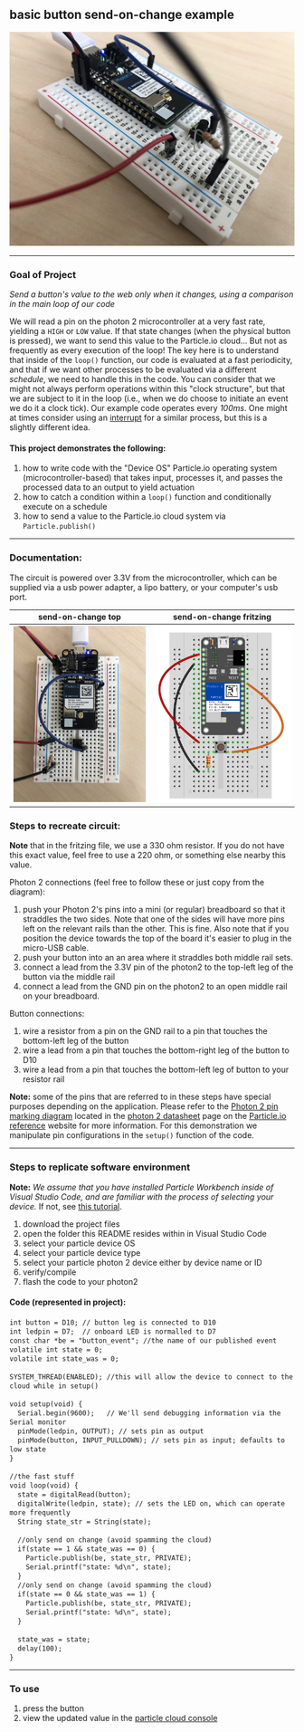 ## basic button send-on-change example

![basic_button_soc](basic_button_soc01.JPG)

---

### Goal of Project 

*Send a button's value to the web _only_ when it changes, using a comparison in the main loop of our code*

We will read a pin on the photon 2 microcontroller at a very fast rate, yielding a `HIGH` or `LOW` value.  If that state changes (when the physical button is pressed), we want to send this value to the Particle.io cloud...  But not as frequently as every execution of the loop!  The key here is to understand that inside of the `loop()` function, our code is evaluated at a fast periodicity, and that if we want other processes to be evaluated via a different *schedule*, we need to handle this in the code.  You can consider that we might not always perform operations within this "clock structure", but that we are subject to it in the loop (i.e., when we do choose to initiate an event we do it a clock tick).  Our example code operates every *100ms*.  One might at times consider using an [interrupt](https://docs.particle.io/reference/device-os/api/interrupts/interrupts/) for a similar process, but this is a slightly different idea.

#### This project demonstrates the following:

1. how to write code with the "Device OS" Particle.io operating system (microcontroller-based) that takes input, processes it, and passes the processed data to an output to yield actuation
1. how to catch a condition within a `loop()` function and conditionally execute on a schedule
1. how to send a value to the Particle.io cloud system via `Particle.publish()`

---

### Documentation: 

The circuit is powered over 3.3V from the microcontroller, which can be supplied via a usb power adapter, a lipo battery, or your computer's usb port.

send-on-change top | send-on-change fritzing
---|---
![soc top](basic_button_soc02.JPG) | ![soc fritzing](basic_button_soc_fritz.png)

### Steps to recreate circuit:

**Note** that in the fritzing file, we use a 330 ohm resistor.  If you do not have this exact value, feel free to use a 220 ohm, or something else nearby this value.

Photon 2 connections (feel free to follow these or just copy from the diagram):

1. push your Photon 2's pins into a mini (or regular) breadboard so that it straddles the two sides.  Note that one of the sides will have more pins left on the relevant rails than the other.  This is fine.  Also note that if you position the device towards the top of the board it's easier to plug in the micro-USB cable.  
1. push your button into an an area where it straddles both middle rail sets.
1. connect a lead from the 3.3V pin of the photon2 to the top-left leg of the button via the middle rail
1. connect a lead from the GND pin on the photon2 to an open middle rail on your breadboard.

Button connections:

1. wire a resistor from a pin on the GND rail to a pin that touches the bottom-left leg of the button
1. wire a lead from a pin that touches the bottom-right leg of the button to D10 
1. wire a lead from a pin that touches the bottom-left leg of button to your resistor rail

**Note:** some of the pins that are referred to in these steps have special purposes depending on the application.  Please refer to the [Photon 2 pin marking diagram](https://docs.particle.io/reference/datasheets/wi-fi/photon-2-datasheet/#pin-markings) located in the [photon 2 datasheet](https://docs.particle.io/reference/datasheets/wi-fi/photon-2-datasheet/) page on the [Particle.io reference](https://docs.particle.io/reference/) website for more information.  For this demonstration we manipulate pin configurations in the `setup()` function of the code.

---

### Steps to replicate software environment

**Note:** *We assume that you have installed Particle Workbench inside of Visual Studio Code, and are familiar with the process of selecting your device.*  If not, see [this tutorial](https://github.com/Berkeley-MDes/tdf-fa23-equilet/blob/main/_pw_tutorial/_readme.md).

1. download the project files 
1. open the folder this README resides within in Visual Studio Code
1. select your particle device OS
1. select your particle device type
1. select your particle photon 2 device either by device name or ID
1. verify/compile
1. flash the code to your photon2 

#### Code (represented in project):

```
int button = D10; // button leg is connected to D10
int ledpin = D7;  // onboard LED is normalled to D7
const char *be = "button_event"; //the name of our published event
volatile int state = 0;
volatile int state_was = 0;

SYSTEM_THREAD(ENABLED); //this will allow the device to connect to the cloud while in setup()
 
void setup(void) {
  Serial.begin(9600);   // We'll send debugging information via the Serial monitor
  pinMode(ledpin, OUTPUT); // sets pin as output
  pinMode(button, INPUT_PULLDOWN); // sets pin as input; defaults to low state
}

//the fast stuff
void loop(void) {
  state = digitalRead(button);
  digitalWrite(ledpin, state); // sets the LED on, which can operate more frequently 
  String state_str = String(state);

  //only send on change (avoid spamming the cloud)
  if(state == 1 && state_was == 0) {
    Particle.publish(be, state_str, PRIVATE);
    Serial.printf("state: %d\n", state);
  } 
  //only send on change (avoid spamming the cloud)
  if(state == 0 && state_was == 1) {
    Particle.publish(be, state_str, PRIVATE);
    Serial.printf("state: %d\n", state);
  }

  state_was = state;
  delay(100);
}
```

---

### To use

1. press the button
1. view the updated value in the [particle cloud console](https://console.particle.io/)